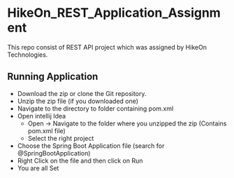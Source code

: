 # HikeOn_REST_Application_Assignment
This repo consist of REST API project which was assigned by HikeOn Technologies.


## Running Application
- Download the zip or clone the Git repository.
- Unzip the zip file (if you downloaded one)
- Navigate to the directory to folder containing pom.xml
- Open intellij Idea
    - Open -> Navigate to the folder where you unzipped the zip (Contains pom.xml file)
    - Select the right project
- Choose the Spring Boot Application file (search for @SpringBootApplication)
- Right Click on the file and then click on Run
- You are all Set
